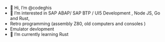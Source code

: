 - 👋 Hi, I’m @codeghis
- 👀 I’m interested in SAP ABAP/ SAP BTP / UI5 Development , Node JS, Go and Rust,
-  Retro programming (assembly Z80, old computers and consoles )
-  Emulator devlopment
- 🌱 I’m currently learning Rust


<!---
codeghis/codeghis is a ✨ special ✨ repository because its `README.md` (this file) appears on your GitHub profile.
You can click the Preview link to take a look at your changes.
--->
